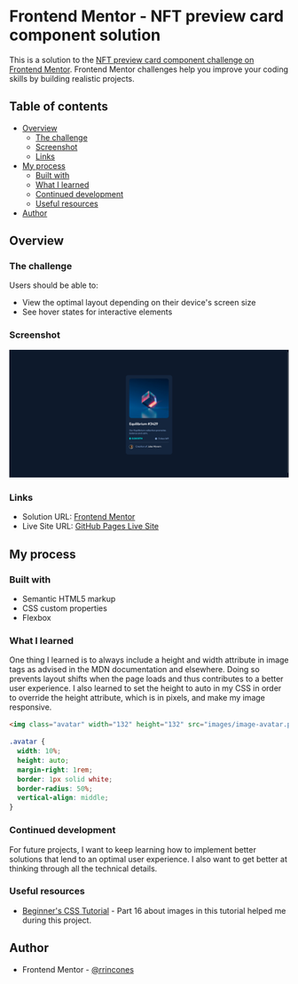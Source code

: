 # Frontend Mentor - NFT preview card component solution

This is a solution to the [NFT preview card component challenge on Frontend Mentor](https://www.frontendmentor.io/challenges/nft-preview-card-component-SbdUL_w0U). Frontend Mentor challenges help you improve your coding skills by building realistic projects. 

## Table of contents

- [Overview](#overview)
  - [The challenge](#the-challenge)
  - [Screenshot](#screenshot)
  - [Links](#links)
- [My process](#my-process)
  - [Built with](#built-with)
  - [What I learned](#what-i-learned)
  - [Continued development](#continued-development)
  - [Useful resources](#useful-resources)
- [Author](#author)

## Overview

### The challenge

Users should be able to:

- View the optimal layout depending on their device's screen size
- See hover states for interactive elements

### Screenshot

![](images/screenshot.png)

### Links

- Solution URL: [Frontend Mentor](https://www.frontendmentor.io/solutions/nft-preview-card-component-bJf6zMFAkD)
- Live Site URL: [GitHub Pages Live Site](https://rrincones.github.io/NFT-preview-card-component/)

## My process

### Built with

- Semantic HTML5 markup
- CSS custom properties
- Flexbox

### What I learned

One thing I learned is to always include a height and width attribute in image tags as advised in the MDN documentation and elsewhere. Doing so prevents layout shifts when the page loads and thus contributes to a better user experience. I also learned to set the height to auto in my CSS in order to override the height attribute, which is in pixels, and make my image responsive. 

```html
<img class="avatar" width="132" height="132" src="images/image-avatar.png" alt="Jules Wyvern avatar">
```
```css
.avatar {
  width: 10%;
  height: auto;
  margin-right: 1rem;
  border: 1px solid white;
  border-radius: 50%;
  vertical-align: middle;
}
```

### Continued development

For future projects, I want to keep learning how to implement better solutions that lend to an optimal user experience. I also want to get better at thinking through all the technical details. 

### Useful resources

- [Beginner's CSS Tutorial](https://www.youtube.com/watch?v=OXGznpKZ_sA) - Part 16 about images in this tutorial helped me during this project. 

## Author

- Frontend Mentor - [@rrincones](https://www.frontendmentor.io/profile/rrincones)
